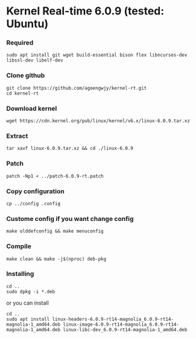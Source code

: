 # Kernel Real-time 6.0.9 (tested: Ubuntu)

### Required
```
sudo apt install git wget build-essential bison flex libncurses-dev libssl-dev libelf-dev
```

### Clone github
```
git clone https://github.com/agoengwjy/kernel-rt.git
cd kernel-rt
```

### Download kernel
```
wget https://cdn.kernel.org/pub/linux/kernel/v6.x/linux-6.0.9.tar.xz
```

### Extract
```
tar xavf linux-6.0.9.tar.xz && cd ./linux-6.0.9
```

### Patch
```
patch -Np1 < ../patch-6.0.9-rt.patch
```

### Copy configuration
```
cp ../config .config
```

### Custome config if you want change config
```
make olddefconfig && make menuconfig
```

### Compile
```
make clean && make -j$(nproc) deb-pkg
```

### Installing
```
cd ..
sudo dpkg -i *.deb
```
or you can install 
```
cd ..
sudo apt install linux-headers-6.0.9-rt14-magnolia_6.0.9-rt14-magnolia-1_amd64.deb linux-image-6.0.9-rt14-magnolia_6.0.9-rt14-magnolia-1_amd64.deb linux-libc-dev_6.0.9-rt14-magnolia-1_amd64.deb
```

